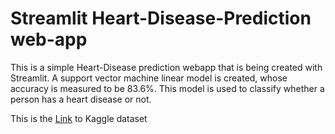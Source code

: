 # Streamlit Heart-Disease-Prediction web-app

This is a simple Heart-Disease prediction webapp that is being created with Streamlit.
A support vector machine linear model is created, whose accuracy is measured to be 83.6%.
This model is used to classify whether a person has a heart disease or not.

This is the [Link](https://www.kaggle.com/ronitf/heart-disease-uci) to Kaggle dataset


